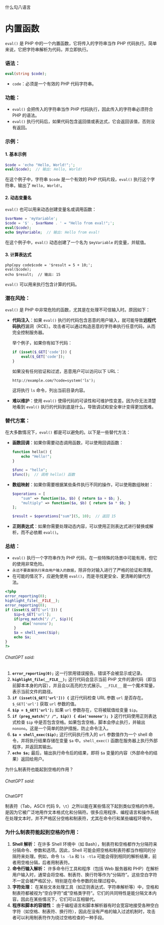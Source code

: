 什么勾八语言

# 内置函数

`eval()` 是 PHP 中的一个内置函数，它将传入的字符串当作 PHP 代码执行。简单来说，它把字符串解析为代码，并立即执行。

### **语法：**

```php
eval(string $code);
```

- `code`：必须是一个有效的 PHP 代码字符串。

### **功能：**

- `eval()` 会把传入的字符串当作 PHP 代码执行，因此传入的字符串必须符合 PHP 的语法。
- `eval()` 执行代码后，如果代码包含返回值或表达式，它会返回该值，否则没有返回。

### **示例：**

#### 1. **基本示例**

```php
$code = 'echo "Hello, World!";';
eval($code);  // 输出: Hello, World!
```

在这个例子中，字符串 `$code` 是一个有效的 PHP 代码片段，`eval()` 执行这个字符串，输出了 `Hello, World!`。

#### 2. **动态变量名**

`eval()` 也可以用来动态创建变量名或调用函数：

```php
$varName = 'myVariable';
$code = '$' . $varName . ' = "Hello from eval!";';
eval($code);
echo $myVariable;  // 输出: Hello from eval!
```

在这个例子中，`eval()` 动态创建了一个名为 `$myVariable` 的变量，并赋值。

#### 3. **计算表达式**

```
phpCopy code$code = '$result = 5 + 10;';
eval($code);
echo $result;  // 输出: 15
```

`eval()` 可以用来执行包含计算的代码。

### **潜在风险：**

`eval()` 是 PHP 中非常危险的函数，尤其是在处理不可信输入时。原因如下：

- **代码注入**：如果 `eval()` 执行的代码包含恶意的用户输入，就可能导致**远程代码执行**漏洞（RCE）。攻击者可以通过构造恶意的字符串执行任意代码，从而完全控制服务器。

  举个例子，如果你有如下代码：

  ```php
  if (isset($_GET['code'])) {
      eval($_GET['code']);
  }
  ```

  如果没有任何验证和过滤，恶意用户可以访问以下 URL：

  ```http
  http://example.com/?code=system('ls');
  ```

  这将执行 `ls` 命令，列出当前目录内容。

- **难以维护**：使用 `eval()` 使得代码的可读性和可维护性变差。因为你无法清楚地看到 `eval()` 执行的代码到底是什么，导致调试和安全审计变得更加困难。

### **替代方案：**

在大多数情况下，`eval()` 都是可以避免的。以下是一些替代方法：

- **函数回调**：如果你需要动态调用函数，可以使用回调函数：

  ```php
  function hello() {
      echo "Hello!";
  }
  
  $func = "hello";
  $func();  // 调用 hello() 函数
  ```

- **数组映射**：如果你需要根据某些条件执行不同的操作，可以使用数组映射：

  ```php
  $operations = [
      "sum" => function($a, $b) { return $a + $b; },
      "multiply" => function($a, $b) { return $a * $b; }
  ];
  
  $result = $operations["sum"](5, 10);  // 返回 15
  ```

- **正则表达式**：如果你需要处理动态内容，可以使用正则表达式进行替换或解析，而不必依赖 `eval()`。

### **总结：**

- `eval()` 执行一个字符串作为 PHP 代码，在一些特殊的场景中可能有用，但它的使用非常危险。
- `永远不要直接执行来自用户输入的数据`，除非你对输入进行了严格的验证和清理。
- 在可能的情况下，应避免使用 `eval()`，而是寻找更安全、更清晰的替代方法。



```PHP
<?php 
error_reporting(0);
highlight_file(__FILE__);
error_reporting(0);
if (isset($_GET['url'])) {
    $ip=$_GET['url'];  
    if(preg_match("/ /", $ip)){
        die('nonono');  
    }  
    $a = shell_exec($ip);  
    echo $a; 
} 
?>    
```



###### ChatGPT said:

1. **`error_reporting(0);`**
   这一行禁用错误报告。错误不会被显示或记录。
2. **`highlight_file(__FILE__);`**
   这行代码会显示当前 PHP 文件的源代码（即当前脚本本身的内容），并且会以高亮的方式展示。`__FILE__` 是一个魔术常量，表示当前文件的路径。
3. **`if (isset($_GET['url'])) {`**
   这行代码检查 URL 参数 `url` 是否存在。`$_GET['url']` 获取 `url` 参数的值。
4. **`$ip = $_GET['url'];`**
   如果 `url` 参数存在，它将被赋值给变量 `$ip`。
5. **`if (preg_match("/ /", $ip)) { die('nonono'); }`**
   这行代码使用正则表达式检查 `$ip` 中是否包含空格。如果包含空格，脚本会停止执行，并输出 `nonono`。这是一个简单的防护措施，防止命令注入。
6. **`$a = shell_exec($ip);`**
   这行代码执行传入的 `url` 参数值作为一个 shell 命令，并将执行结果存储在变量 `$a` 中。`shell_exec()` 函数在服务器上执行外部程序，并返回其输出。
7. **`echo $a;`**
   最后，输出执行命令后的结果，即将 `$a` 变量的内容（外部命令的结果）返回给用户。



为什么制表符也能起到空格的作用？



###### ChatGPT said:

ChatGPT

制表符（Tab，ASCII 代码 9，`\t`）之所以能在某些情况下起到类似空格的作用，是因为它被广泛地用作文本格式化和分隔符。很多应用程序、编程语言和操作系统在处理文本时，并不严格区分空格和制表符，尤其在命令行和某些编程环境中。

### 为什么制表符能起到空格的作用：

1. **Shell 解析：**
   在许多 Shell 环境中（如 Bash），制表符和空格都作为分隔符来分隔命令、参数和选项。因此，Shell 可能会把空格和制表符都当作相同的分隔符来处理。例如，命令 `ls -la` 和 `ls -tla` 可能会得到相同的解析结果，前者用空格分隔，后者用制表符。
2. **命令行输入解析：**
   许多命令行工具和程序（包括 Web 服务器和 PHP）在解析用户输入时，通常会将空格、制表符、换行符等作为“分隔符”。这些空白字符不一定会被严格区分，特别是在命令参数的处理过程中。
3. **字符处理：**
   在某些文本处理工具（如正则表达式、字符串解析等）中，空格和制表符都被视为“空白字符”或“空格类字符”。它们的共同特性是能分隔文本内容，因此在某些情况下，它们可以互相替代。
4. **程序和脚本的容错性：**
   由于编程语言和脚本解析器有时会宽容地接受各种空白字符（如空格、制表符、换行符），因此在没有严格的输入过滤机制时，攻击者可以利用制表符作为绕过空格检查的一种手段。



